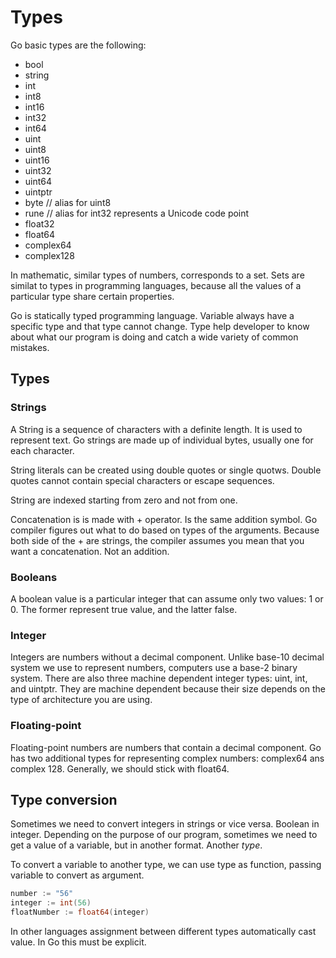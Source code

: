 # Types

Go basic types are the following:

 - bool
 - string
 - int
 - int8
 - int16
 - int32
 - int64
 - uint
 - uint8
 - uint16
 - uint32
 - uint64
 - uintptr
 - byte // alias for uint8
 - rune // alias for int32 represents a Unicode code point
 - float32
 - float64
 - complex64
 - complex128

In mathematic, similar types of numbers, corresponds to a set. Sets are similat to types in programming languages, because all the values of a particular type share certain properties.

Go is statically typed programming language. Variable always have a specific type and that type cannot change. Type help developer to know about what our program is doing and catch a wide variety of common mistakes.

## Types

### Strings

A String is a sequence of characters with a definite length. It is used to represent text. Go strings are made up of individual bytes, usually one for each character.

String literals can be created using double quotes or single quotws. Double quotes cannot contain special characters or escape sequences.

String are indexed starting from zero and not from one.

Concatenation is is made with + operator. Is the same addition symbol. Go compiler figures out what to do based on types of the arguments. Because both side of the + are strings, the compiler assumes you mean that you want a concatenation. Not an addition.

### Booleans

A boolean value is a particular integer that can assume only two values: 1 or 0. The former represent true value, and the latter false.

### Integer

Integers are numbers without a decimal component. Unlike base-10 decimal system we use to represent numbers, computers use a base-2 binary system. There are also three machine dependent integer types: uint, int, and uintptr. They are machine dependent because their size depends on the type of architecture you are using.

### Floating-point

Floating-point numbers are numbers that contain a decimal component. Go has two additional types for representing complex numbers: complex64 ans complex 128. Generally, we should stick with float64.

## Type conversion

Sometimes we need to convert integers in strings or vice versa. Boolean in integer. Depending on the purpose of our program, sometimes we need to get a value of a variable, but in another format. Another *type*.

To convert a variable to another type, we can use type as function, passing variable to convert as argument.

```go
number := "56"
integer := int(56)
floatNumber := float64(integer)
```

In other languages assignment between different types automatically cast value. In Go this must be explicit.
